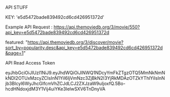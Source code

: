 API STUFF

KEY: 'e5d5472bade839492cd6cd426951372d'

Example API Request : https://api.themoviedb.org/3/movie/550?api_key=e5d5472bade839492cd6cd426951372d

featured: "https://api.themoviedb.org/3/discover/movie?sort_by=popularity.desc&api_key=e5d5472bade839492cd6cd426951372d&page=1"

API Read Access Token

eyJhbGciOiJIUzI1NiJ9.eyJhdWQiOiJlNWQ1NDcyYmFkZTgzOTQ5MmNkNmNkNDI2OTUxMzcyZCIsInN1YiI6IjVmNzc3ZjBkN2I3YjRkMDAzOTZkYThlYiIsInNjb3BlcyI6WyJhcGlfcmVhZCJdLCJ2ZXJzaW9uIjoxfQ.5Bo-hcdHNdoxjdM3Y1Vij4uiYKe3IelwSXV6TnDnyVA